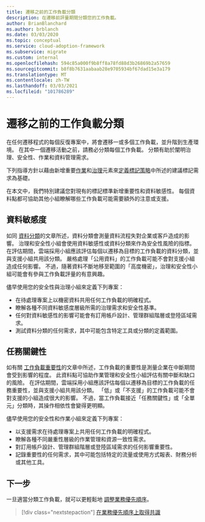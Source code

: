 ```yaml
---
title: 遷移之前的工作負載分類
description: 在遷移前評量期間分類您的工作負載。
author: BrianBlanchard
ms.author: brblanch
ms.date: 03/03/2020
ms.topic: conceptual
ms.service: cloud-adoption-framework
ms.subservice: migrate
ms.custom: internal
ms.openlocfilehash: 594c85a000f9b8ff8a78fd88d3b26869b2a57659
ms.sourcegitcommit: b8f8b7631aabaab28e9705934bf67dad15e3a179
ms.translationtype: MT
ms.contentlocale: zh-TW
ms.lasthandoff: 03/03/2021
ms.locfileid: "101786289"
---
```

# <a name="workload-classification-before-migration"></a>遷移之前的工作負載分類

在任何遷移程式的每個反復專案中，將會遷移一或多個工作負載，並升階到生產環境。 在其中一個遷移活動之前，請務必分類每個工作負載。 分類有助於闡明治理、安全性、作業和資料管理需求。

下列指導方針以藉由新增重要[作業](../../../manage/considerations/criticality.md#criticality-scale)和[治理](../../../govern/guides/complex/prescriptive-guidance.md#resource-tagging)元素來[定義標記策略](../../../ready/azure-best-practices/resource-tagging.md)中所述的建議標記需求為基礎。

在本文中，我們特別建議您對現有的標記標準新增重要性和資料敏感性。 每個資料點都可協助其他小組瞭解哪些工作負載可能需要額外的注意或支援。

## <a name="data-sensitivity"></a>資料敏感度

如同 [資料分類](../../../govern/policy-compliance/data-classification.md)的文章所述，資料分類會測量資料流程失對企業或客戶造成的影響。 治理和安全性小組會使用資料敏感性或資料分類來作為安全性風險的指標。 在評估期間，雲端採用小組應該評估每個以遷移為目標的工作負載的資料分類，並與支援小組共用該分類。 嚴格處理「公用資料」的工作負載可能不會對支援小組造成任何影響。 不過，隨著資料不斷地移至範圍的「高度機密」，治理和安全性小組可能會有參與工作負載評量的有意興趣。

儘早使用您的安全性與治理小組來定義下列專案：

- 在待處理專案上以機密資料共用任何工作負載的明確程式。
- 瞭解各種不同資料敏感度層級所需的治理需求和安全性基準。
- 任何對資料敏感性的影響可能會有訂用帳戶設計、管理群組階層或登陸區域需求。
- 測試資料分類的任何需求，其中可能包含特定工具或分類的定義範圍。

## <a name="mission-criticality"></a>任務關鍵性

如有關 [工作負載重要性](../../../manage/considerations/criticality.md)的文章中所述，工作負載的重要性是測量企業在中斷期間會受到影響的程度。 此資料點可協助作業管理和安全性小組評估有關中斷和缺口的風險。 在評估期間，雲端採用小組應該評估每個以遷移為目標的工作負載的任務重要性，並與支援小組共用該分類。 「低」或「不支援」的工作負載可能不會對支援的小組造成很大的影響。 不過，當工作負載接近「任務關鍵性」或「全單元」分類時，其操作相依性會變得更明顯。

儘早使用您的安全性和作業小組來定義下列專案：

- 以支援需求在待處理專案上共用任何工作負載的明確程式。
- 瞭解各種不同嚴重性層級的作業管理和資源一致性需求。
- 對訂用帳戶設計、管理群組階層或登陸區域需求的任何影響重要性。
- 記錄重要性的任何需求，其中可能包括特定的流量或使用方式報表、財務分析或其他工具。

## <a name="next-steps"></a>下一步

一旦適當分類工作負載，就可以更輕鬆地 [調整業務優先順序](./business-priorities.md)。

> [!div class="nextstepaction"]
> [在業務優先順序上取得共識](./business-priorities.md)
